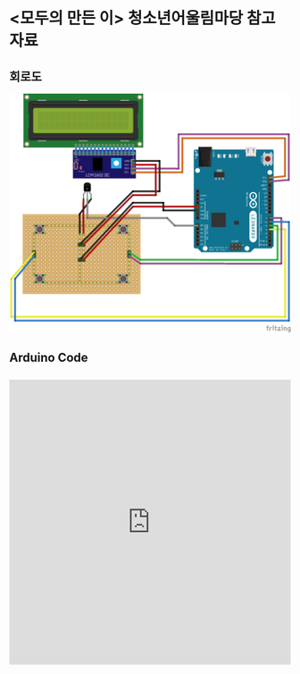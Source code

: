 <모두의 만든 이> 청소년어울림마당 참고 자료
===========================================

회로도
------

![Alt text](https://github.com/ModooMaker/ModooMaker.github.io/blob/master/_posts/arduino/final.ps.png?raw=true)

Arduino Code
------------

<iframe src=https://create.arduino.cc/editor/directorjjun/2b7b856b-5884-4211-9f7d-5ea1c3035838/preview?embed style="height:510px;width:100%;margin:10px 0" frameborder=0></iframe>
